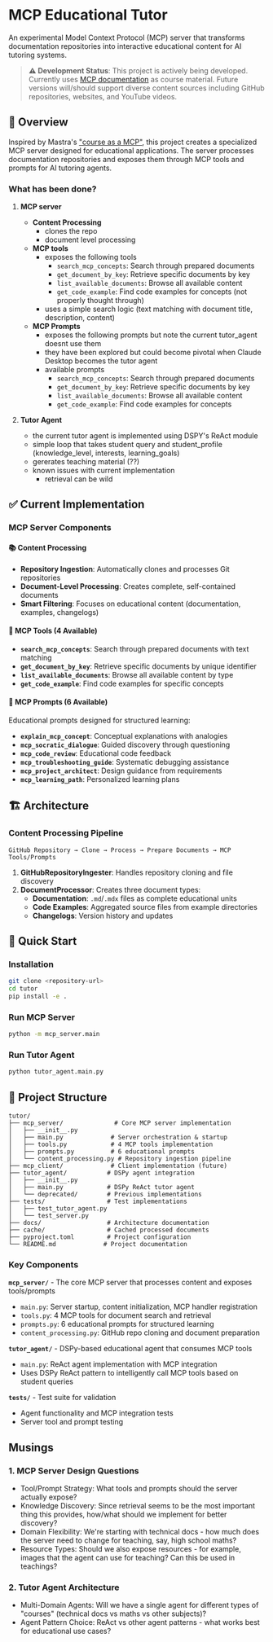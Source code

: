 # MCP Educational Tutor

An experimental Model Context Protocol (MCP) server that transforms documentation repositories into interactive educational content for AI tutoring systems.

> **⚠️ Development Status**: This project is actively being developed. Currently uses [MCP documentation](https://github.com/modelcontextprotocol/docs) as course material. Future versions will/should support diverse content sources including GitHub repositories, websites, and YouTube videos.

## 🌟 Overview

Inspired by Mastra's ["course as a MCP"](https://github.com/mastra-ai/mastra/tree/main/packages/mcp-docs-server), this project creates a specialized MCP server designed for educational applications. The server processes documentation repositories and exposes them through MCP tools and prompts for AI tutoring agents.

### What has been done?

1. **MCP server**
   - **Content Processing**
     - clones the repo
     - document level processing
   - **MCP tools**
     - exposes the following tools
       - `search_mcp_concepts`: Search through prepared documents
       - `get_document_by_key`: Retrieve specific documents by key
       - `list_available_documents`: Browse all available content
       - `get_code_example`: Find code examples for concepts (not properly thought through)
     - uses a simple search logic (text matching with document title, description, content)
   - **MCP Prompts**
     - exposes the following prompts but note the current tutor_agent doesnt use them
     - they have been explored but could become pivotal when Claude Desktop becomes the tutor agent
     - available prompts
       - `search_mcp_concepts`: Search through prepared documents
       - `get_document_by_key`: Retrieve specific documents by key
       - `list_available_documents`: Browse all available content
       - `get_code_example`: Find code examples for concepts

2. **Tutor Agent**
   - the current tutor agent is implemented using DSPY's ReAct module
   - simple loop that takes student query and student_profile (knowledge_level, interests, learning_goals)
   - gererates teaching material (??)
   - known issues with current implementation
     - retrieval can be wild

## ✅ Current Implementation

### MCP Server Components

#### 📚 Content Processing
- **Repository Ingestion**: Automatically clones and processes Git repositories
- **Document-Level Processing**: Creates complete, self-contained documents
- **Smart Filtering**: Focuses on educational content (documentation, examples, changelogs)

#### 🔧 MCP Tools (4 Available)
- **`search_mcp_concepts`**: Search through prepared documents with text matching
- **`get_document_by_key`**: Retrieve specific documents by unique identifier  
- **`list_available_documents`**: Browse all available content by type
- **`get_code_example`**: Find code examples for specific concepts

#### 📝 MCP Prompts (6 Available)
Educational prompts designed for structured learning:
- **`explain_mcp_concept`**: Conceptual explanations with analogies
- **`mcp_socratic_dialogue`**: Guided discovery through questioning
- **`mcp_code_review`**: Educational code feedback
- **`mcp_troubleshooting_guide`**: Systematic debugging assistance
- **`mcp_project_architect`**: Design guidance from requirements
- **`mcp_learning_path`**: Personalized learning plans

## 🏗️ Architecture

### Content Processing Pipeline
```
GitHub Repository → Clone → Process → Prepare Documents → MCP Tools/Prompts
```

1. **GitHubRepositoryIngester**: Handles repository cloning and file discovery
2. **DocumentProcessor**: Creates three document types:
   - **Documentation**: `.md`/`.mdx` files as complete educational units
   - **Code Examples**: Aggregated source files from example directories
   - **Changelogs**: Version history and updates

## 🚀 Quick Start

### Installation
```bash
git clone <repository-url>
cd tutor
pip install -e .
```

### Run MCP Server
```bash
python -m mcp_server.main
```

### Run Tutor Agent
```bash
python tutor_agent.main.py
```

## 📂 Project Structure

```
tutor/
├── mcp_server/              # Core MCP server implementation
│   ├── __init__.py
│   ├── main.py             # Server orchestration & startup
│   ├── tools.py            # 4 MCP tools implementation
│   ├── prompts.py          # 6 educational prompts
│   └── content_processing.py # Repository ingestion pipeline
├── mcp_client/             # Client implementation (future)
├── tutor_agent/           # DSPy agent integration
│   ├── __init__.py
│   ├── main.py            # DSPy ReAct tutor agent
│   └── deprecated/        # Previous implementations
├── tests/                 # Test implementations
│   ├── test_tutor_agent.py
│   └── test_server.py
├── docs/                  # Architecture documentation
├── cache/                 # Cached processed documents
├── pyproject.toml         # Project configuration
└── README.md             # Project documentation
```

### Key Components

**`mcp_server/`** - The core MCP server that processes content and exposes tools/prompts
- `main.py`: Server startup, content initialization, MCP handler registration
- `tools.py`: 4 MCP tools for document search and retrieval
- `prompts.py`: 6 educational prompts for structured learning
- `content_processing.py`: GitHub repo cloning and document preparation

**`tutor_agent/`** - DSPy-based educational agent that consumes MCP tools
- `main.py`: ReAct agent implementation with MCP integration
- Uses DSPy ReAct pattern to intelligently call MCP tools based on student queries

**`tests/`** - Test suite for validation
- Agent functionality and MCP integration tests
- Server tool and prompt testing

## Musings

### 1. MCP Server Design Questions
- Tool/Prompt Strategy: What tools and prompts should the server actually expose?
- Knowledge Discovery: Since retrieval seems to be the most important thing this provides, how/what should we implement for better discovery?
- Domain Flexibility: We're starting with technical docs - how much does the server need to change for teaching, say, high school maths?
- Resource Types: Should we also expose resources - for example, images that the agent can use for teaching? Can this be used in teachings?

### 2. Tutor Agent Architecture
- Multi-Domain Agents: Will we have a single agent for different types of "courses" (technical docs vs maths vs other subjects)?
- Agent Pattern Choice: ReAct vs other agent patterns - what works best for educational use cases?